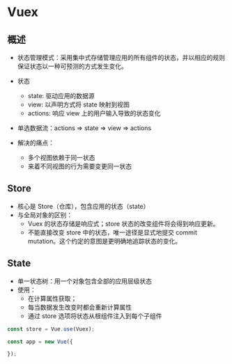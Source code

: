 # Vuex

## 概述

* 状态管理模式：采用集中式存储管理应用的所有组件的状态，并以相应的规则保证状态以一种可预测的方式发生变化。

* 状态
  * state: 驱动应用的数据源
  * view: 以声明方式将 state 映射到视图
  * actions: 响应 view 上的用户输入导致的状态变化

* 单选数据流：actions => state => view => actions

* 解决的痛点：
  * 多个视图依赖于同一状态
  * 来着不同视图的行为需要变更同一状态

## Store

* 核心是 Store（仓库），包含应用的状态（state）
* 与全局对象的区别：
  * Vuex 的状态存储是响应式；store 状态的改变组件将会得到响应更新。
  * 不能直接改变 store 中的状态，唯一途径是显式地提交 commit mutation。这个约定的意图是更明确地追踪状态的变化。

## State

* 单一状态树：用一个对象包含全部的应用层级状态
* 使用：
  * 在计算属性获取；
  * 每当数据发生改变时都会重新计算属性
  * 通过 store 选项将状态从根组件注入到每个子组件

```js
const store = Vue.use(Vuex);

const app = new Vue({

});
```